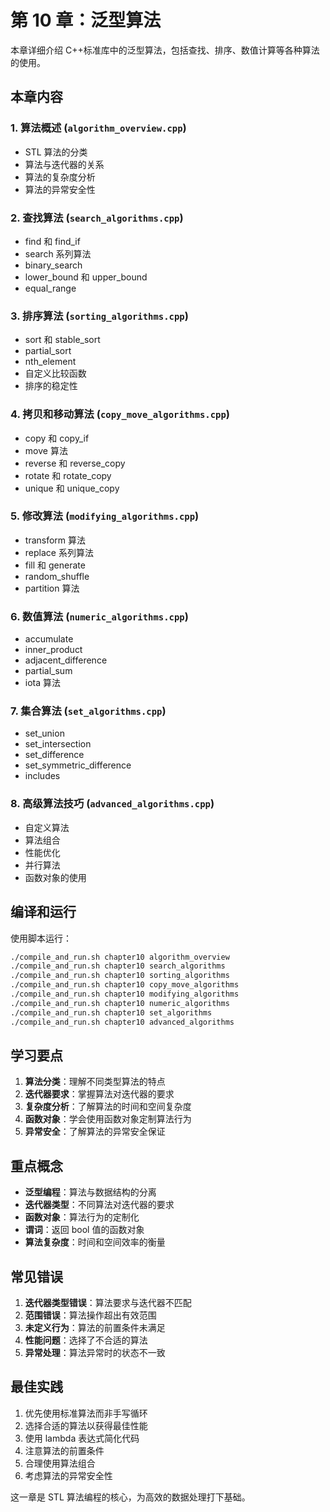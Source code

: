 # 第 10 章：泛型算法

本章详细介绍 C++标准库中的泛型算法，包括查找、排序、数值计算等各种算法的使用。

## 本章内容

### 1. 算法概述 (`algorithm_overview.cpp`)

- STL 算法的分类
- 算法与迭代器的关系
- 算法的复杂度分析
- 算法的异常安全性

### 2. 查找算法 (`search_algorithms.cpp`)

- find 和 find_if
- search 系列算法
- binary_search
- lower_bound 和 upper_bound
- equal_range

### 3. 排序算法 (`sorting_algorithms.cpp`)

- sort 和 stable_sort
- partial_sort
- nth_element
- 自定义比较函数
- 排序的稳定性

### 4. 拷贝和移动算法 (`copy_move_algorithms.cpp`)

- copy 和 copy_if
- move 算法
- reverse 和 reverse_copy
- rotate 和 rotate_copy
- unique 和 unique_copy

### 5. 修改算法 (`modifying_algorithms.cpp`)

- transform 算法
- replace 系列算法
- fill 和 generate
- random_shuffle
- partition 算法

### 6. 数值算法 (`numeric_algorithms.cpp`)

- accumulate
- inner_product
- adjacent_difference
- partial_sum
- iota 算法

### 7. 集合算法 (`set_algorithms.cpp`)

- set_union
- set_intersection
- set_difference
- set_symmetric_difference
- includes

### 8. 高级算法技巧 (`advanced_algorithms.cpp`)

- 自定义算法
- 算法组合
- 性能优化
- 并行算法
- 函数对象的使用

## 编译和运行

使用脚本运行：

```bash
./compile_and_run.sh chapter10 algorithm_overview
./compile_and_run.sh chapter10 search_algorithms
./compile_and_run.sh chapter10 sorting_algorithms
./compile_and_run.sh chapter10 copy_move_algorithms
./compile_and_run.sh chapter10 modifying_algorithms
./compile_and_run.sh chapter10 numeric_algorithms
./compile_and_run.sh chapter10 set_algorithms
./compile_and_run.sh chapter10 advanced_algorithms
```

## 学习要点

1. **算法分类**：理解不同类型算法的特点
2. **迭代器要求**：掌握算法对迭代器的要求
3. **复杂度分析**：了解算法的时间和空间复杂度
4. **函数对象**：学会使用函数对象定制算法行为
5. **异常安全**：了解算法的异常安全保证

## 重点概念

- **泛型编程**：算法与数据结构的分离
- **迭代器类型**：不同算法对迭代器的要求
- **函数对象**：算法行为的定制化
- **谓词**：返回 bool 值的函数对象
- **算法复杂度**：时间和空间效率的衡量

## 常见错误

1. **迭代器类型错误**：算法要求与迭代器不匹配
2. **范围错误**：算法操作超出有效范围
3. **未定义行为**：算法的前置条件未满足
4. **性能问题**：选择了不合适的算法
5. **异常处理**：算法异常时的状态不一致

## 最佳实践

1. 优先使用标准算法而非手写循环
2. 选择合适的算法以获得最佳性能
3. 使用 lambda 表达式简化代码
4. 注意算法的前置条件
5. 合理使用算法组合
6. 考虑算法的异常安全性

这一章是 STL 算法编程的核心，为高效的数据处理打下基础。
